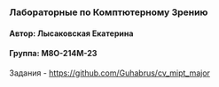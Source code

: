 ### Лабораторные по Комптютерному Зрению
#### Автор: Лысаковская Екатерина
#### Группа: М8О-214М-23
Задания - https://github.com/Guhabrus/cv_mipt_major
